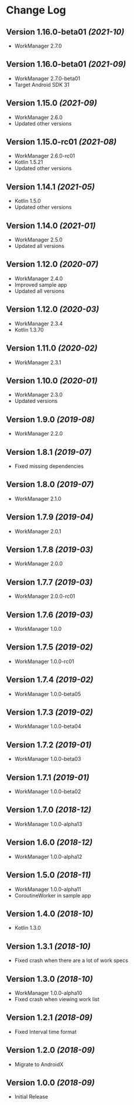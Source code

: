 Change Log
==========

Version 1.16.0-beta01 *(2021-10)*
-------------------------
* WorkManager 2.7.0

Version 1.16.0-beta01 *(2021-09)*
-------------------------
* WorkManager 2.7.0-beta01
* Target Android SDK 31

Version 1.15.0 *(2021-09)*
-------------------------
* WorkManager 2.6.0
* Updated other versions

Version 1.15.0-rc01 *(2021-08)*
-------------------------
* WorkManager 2.6.0-rc01
* Kotlin 1.5.21
* Updated other versions

Version 1.14.1 *(2021-05)*
-------------------------
* Kotlin 1.5.0
* Updated other versions

Version 1.14.0 *(2021-01)*
-------------------------
* WorkManager 2.5.0
* Updated all versions

Version 1.12.0 *(2020-07)*
-------------------------
* WorkManager 2.4.0
* Improved sample app
* Updated all versions

Version 1.12.0 *(2020-03)*
-------------------------
* WorkManager 2.3.4
* Kotlin 1.3.70

Version 1.11.0 *(2020-02)*
-------------------------
* WorkManager 2.3.1

Version 1.10.0 *(2020-01)*
-------------------------
* WorkManager 2.3.0
* Updated versions

Version 1.9.0 *(2019-08)*
-------------------------
* WorkManager 2.2.0

Version 1.8.1 *(2019-07)*
-------------------------
* Fixed missing dependencies

Version 1.8.0 *(2019-07)*
-------------------------
* WorkManager 2.1.0

Version 1.7.9 *(2019-04)*
-------------------------
* WorkManager 2.0.1

Version 1.7.8 *(2019-03)*
-------------------------
* WorkManager 2.0.0

Version 1.7.7 *(2019-03)*
-------------------------
* WorkManager 2.0.0-rc01

Version 1.7.6 *(2019-03)*
-------------------------
* WorkManager 1.0.0

Version 1.7.5 *(2019-02)*
-------------------------
* WorkManager 1.0.0-rc01

Version 1.7.4 *(2019-02)*
-------------------------
* WorkManager 1.0.0-beta05

Version 1.7.3 *(2019-02)*
-------------------------
* WorkManager 1.0.0-beta04

Version 1.7.2 *(2019-01)*
-------------------------
* WorkManager 1.0.0-beta03

Version 1.7.1 *(2019-01)*
-------------------------
* WorkManager 1.0.0-beta02

Version 1.7.0 *(2018-12)*
-------------------------
* WorkManager 1.0.0-alpha13

Version 1.6.0 *(2018-12)*
-------------------------
* WorkManager 1.0.0-alpha12

Version 1.5.0 *(2018-11)*
-------------------------
* WorkManager 1.0.0-alpha11
* CoroutineWorker in sample app

Version 1.4.0 *(2018-10)*
-------------------------
* Kotlin 1.3.0

Version 1.3.1 *(2018-10)*
-------------------------
* Fixed crash when there are a lot of work specs

Version 1.3.0 *(2018-10)*
-------------------------
* WorkManager 1.0.0-alpha10
* Fixed crash when viewing work list

Version 1.2.1 *(2018-09)*
-------------------------
* Fixed Interval time format

Version 1.2.0 *(2018-09)*
-------------------------
* Migrate to AndroidX

Version 1.0.0 *(2018-09)*
-------------------------
* Initial Release

